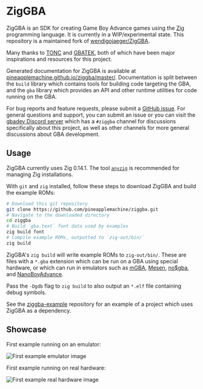 # ZigGBA

ZigGBA is an SDK for creating Game Boy Advance games using the [Zig](https://ziglang.org/) programming language. It is currently in a WIP/experimental state. This repository is a maintained fork of [wendigojaeger/ZigGBA](https://github.com/wendigojaeger/ZigGBA).

Many thanks to [TONC](https://gbadev.net/tonc/) and [GBATEK](https://problemkaputt.de/gbatek.htm), both of which have been major inspirations and resources for this project.

Generated documentation for ZigGBA is available at
[pineapplemachine.github.io/ziggba/master/](https://pineapplemachine.github.io/ziggba/master/). Documentation is split between the `build` library which contains tools for building code targeting the GBA, and the `gba` library which provides an API and other runtime utilities for code running on the GBA.

For bug reports and feature requests, please submit a [GitHub issue](https://github.com/pineapplemachine/ziggba/issues). For general questions and support, you can submit an issue or you can visit the [gbadev Discord server](https://discord.gg/7DBJvgW9bb) which has a `#ziggba` channel for discussions specifically about this project, as well as other channels for more general discussions about GBA development.

## Usage

ZigGBA currently uses Zig 0.14.1. The tool [`anyzig`](https://github.com/marler8997/anyzig) is recommended for managing Zig installations.

With `git` and `zig` installed, follow these steps to download ZigGBA and build the example ROMs:

```bash
# Download this git repository
git clone https://github.com/pineapplemachine/ziggba.git
# Navigate to the downloaded directory
cd ziggba
# Build `gba.text` font data used by examples
zig build font
# Compile example ROMs, outputted to `zig-out/bin/`
zig build
```

ZigGBA's `zig build` will write example ROMs to `zig-out/bin/`. These are files with a `*.gba` extension which can be run on a GBA using special hardware, or which can run in emulators such as [mGBA](https://github.com/mgba-emu/mgba), [Mesen](https://github.com/SourMesen/Mesen2/), [no$gba](https://problemkaputt.de/gba.htm), and [NanoBoyAdvance](https://github.com/nba-emu/NanoBoyAdvance).

Pass the `-Dgdb` flag to `zig build` to also output an `*.elf` file containing debug symbols.

See the [ziggba-example](https://www.github.com/pineapplemachine/ziggba-example) repository for an example of a project which uses ZigGBA as a dependency.

## Showcase

First example running on an emulator:

![First example emulator image](docs/images/FirstExampleEmulator.png)

First example running on real hardware:

![First example real hardware image](docs/images/FirstExampleRealHardware.png)
